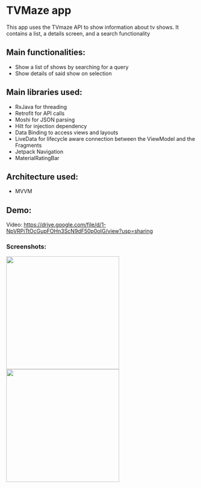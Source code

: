 # TVMaze app

This app uses the TVmaze API to show information about tv shows. It contains a list, a details screen, and a search functionality

## Main functionalities:
- Show a list of shows by searching for a query 
- Show details of said show on selection

## Main libraries used:
- RxJava for threading
- Retrofit for API calls
- Moshi for JSON parsing
- Hilt for injection dependency
- Data Binding to access views and layouts
- LiveData for lifecycle aware connection between the ViewModel and the Fragments
- Jetpack Navigation
- MaterialRatingBar

## Architecture used:
- MVVM

## Demo:

Video: https://drive.google.com/file/d/1-NpVRPiTtOcGupFOHn3ScN9dF50p0oIG/view?usp=sharing

### Screenshots:
<img width=300 src="https://user-images.githubusercontent.com/13218725/140827987-c8b91139-1060-4240-95e4-3784df6a198f.png" />

<img width=300 src="https://user-images.githubusercontent.com/13218725/140827979-c443b8dc-1dc5-4d60-8e9b-4f4416014f89.png" />

